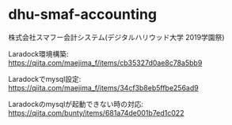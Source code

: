 # dhu-smaf-accounting
 株式会社スマフー会計システム(デジタルハリウッド大学 2019学園祭)

Laradock環境構築:
https://qiita.com/maejima_f/items/cb35327d0ae8c78a5bb9

Laradockでmysql設定:
https://qiita.com/maejima_f/items/34cf3b8eb5ffbe256ad9

Laradockのmysqlが起動できない時の対応:
https://qiita.com/bunty/items/681a74de001b7ed1c022